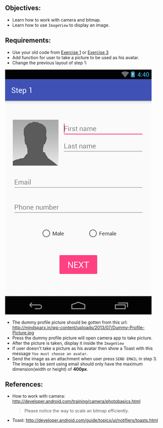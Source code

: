 ## Objectives:
* Learn how to work with camera and bitmap.
* Learn how to use `ImageView` to display an image.

## Requirements:
* Use your old code from [Exercise 1](Exercise_1_1_Layout_and_UI_controls.md) or [Exercise 3](Exercise_3_1_Fragment.md)
* Add function for user to take a picture to be used as his avatar.
* Change the previous layout of step 1:

![user_sign_up_avatar.png](images/ex5/ex51/user_sign_up_avatar.png)


* The dummy profile picture should be gotten from this url: http://mindsparx.in/wp-content/uploads/2013/07/Dummy-Profile-Picture.jpg
* Press the dummy profile picture will open camera app to take picture.
* After the picture is taken, display it inside the `ImageView`
* If user doesn't take a picture as his avatar then show a Toast with this message `You must choose an avatar`.
* Send the image as an attachment when user press `SEND EMAIL` in step 3. The image to be sent using email should only have the maximum dimension(width or height) of **400px**.

## References:
* How to work with camera: http://developer.android.com/training/camera/photobasics.html
    > Please notice the way to scale an bitmap efficiently.
* Toast: http://developer.android.com/guide/topics/ui/notifiers/toasts.html
